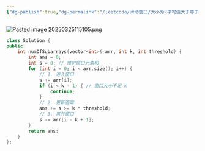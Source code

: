```yaml
---
{"dg-publish":true,"dg-permalink":"/leetcode/滑动窗口/大小为k平均值大于等于阈值的子数组个数","tags":["滑动窗口"],"permalink":"/leetcode/滑动窗口/大小为k平均值大于等于阈值的子数组个数/","dgPassFrontmatter":true,"noteIcon":"","created":"2025-03-25T11:50:40.677+08:00","updated":"2025-03-27T10:29:10.562+08:00"}
---
```




![Pasted image 20250325115105.png](/img/user/%E9%99%84%E4%BB%B6/Pasted%20image%2020250325115105.png)

```cpp
class Solution {
public:
    int numOfSubarrays(vector<int>& arr, int k, int threshold) {
        int ans = 0;
        int s = 0; // 维护窗口元素和
        for (int i = 0; i < arr.size(); i++) {
            // 1. 进入窗口
            s += arr[i];
            if (i < k - 1) { // 窗口大小不足 k
                continue;
            }
            // 2. 更新答案
            ans += s >= k * threshold;
            // 3. 离开窗口
            s -= arr[i - k + 1];
        }
        return ans;
    }
};
```
